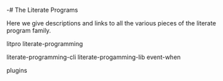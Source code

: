 -# The Literate Programs

Here we give descriptions and links to all the various pieces of the literate program family. 

litpro
literate-programming

literate-programming-cli
literate-progamming-lib
event-when

plugins
